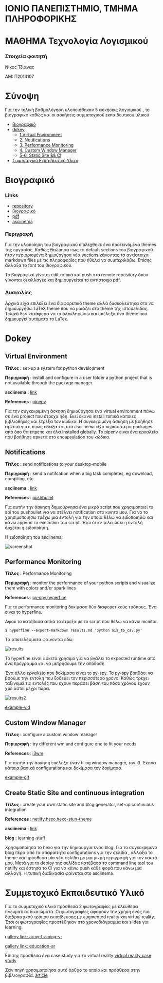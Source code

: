# ΙΟΝΙΟ ΠΑΝΕΠΙΣΤΗΜΙΟ, ΤΜΗΜΑ ΠΛΗΡΟΦΟΡΙΚΗΣ
# ΜΑΘΗΜΑ Τεχνολογία Λογισμικού

### Στοιχεία φοιτητή

Νίκος Τζιάνας

ΑΜ: Π2014107


# Σύνοψη

Για την τελική βαθμολόγηση υλοποιήθηκαν 5 ασκήσεις λογισμικού , το βιογραφικό καθώς και οι ασκήσεις συμμετοχικού εκπαιδευτικού υλικού


- [Βιογραφικό](#βιογραφικό)
- [dokey](#dokey)
  - [1.Virtual Environment](#virtual-environment)
  - [2. Notifications](#notifications)  
  - [3. Performance Monitoring](#performance-monitoring)  
  - [4. Custom Window Manager](#custom-window-manager)  
  - [5-6. Static Site && CI](#create-static-site-and-continuous-integration)
- [Συμμετοχικό Εκπαιδευτικό Υλικό](#συμμετοχικό-εκπαιδευτικό-υλικό)
 






# Βιογραφικό

### Links

- [repository](https://github.com/aMimikyu/simple-cv)
- [βιογραφικό](https://amimikyu.github.io/simple-cv/)
- [pdf](https://amimikyu.github.io/simple-cv/nikos-tzianas-cv.pdf)
- [asciinema](https://asciinema.org/a/885P8rQP7OzpKlueZNWHye4Vq)

### Περιγραφή
Για την υλοποίηση του βιογραφικού επιλέχθηκε ένα προτεινόμενα themes της εργασίας.
Καθώς θεώρησα πως τα default sections του βιογραφικού ήταν περιορισμένα δημιούργησα νέα sections κάνοντας τα αντίστοιχα markdown files με τις πληροφορίες που ήθελα να συμπεριλάβω.
Επίσης άλλαξα το font του βιογραφικού.

Το βιογραφικό γίνεται edit τοπικά και push στο remote repository όπου γίνονται οι αλλαγές και δημιουργείται το αντίστοιχο pdf. 

### Δυσκολίες

Αρχικά είχα επιλέξει ένα διαφορετικό theme αλλά δυσκολεύτηκα στο να δημιουργήσω LaTeX theme που να μοιάζει στο theme της ιστοσελίδας.
Τελικά δεν κατάφερα να το ολοκληρώσω και επέλεξα ένα theme που δημιουργεί αυτόματα το LaTex.

# Dokey

## Virtual Environment

**Τίτλος** : set-up a system for python development

**Περιγραφή** : install and configure in a user folder a python project that is not available through the package manager	

**asciinema** : [link](https://asciinema.org/a/JwqeEQvIJ18mt319x0CEKkUV0)

**References** : [pipenv](https://github.com/pypa/pipenv)

Για την συγκεκριμένη άσκηση δημιούργησα ένα virtual environment πάνω σε ένα project που έτρεχα ήδη.
Εκεί έκανα install τοπικά κάποιες βιβλιοθήκες και έτρεξα τον κώδικα.
Η συγκεκριμένη άσκηση με βοήθησε αρκετά γιατί όπως έδειξα και στο asciinema είχα περισσοτερα packages από όσο θα έπρεπε και όλα installed globally.
Το pipenv είναι ένα εργαλείο που βοήθησε αρκετά στο encapsulation του κώδικα.

## Notifications

**Τίτλος** : send notifications to your desktop-mobile	

**Περιγραφή** : send a notifcation when a big task completes, eg download, compiling, etc		

**asciinema** : [link](https://asciinema.org/a/JwqeEQvIJ18mt319x0CEKkUV0)

**References** : [pushbullet](https://docs.pushbullet.com/)


Για αυτήν την άσκηση δημιούργησα ένα μικρό script που χρησιμοποιεί το api του pushbullet για να στέλνει notification στο κινητό μου.
Για να το χρησιμοποιήσω τρέχω μια εντολή για την οποία θέλω να ειδοποιηθώ και κάνω append το execution του script. Έτσι όταν τελειώσει η εντολή έρχεται η ειδοποίηση.

Η ειδοποίηση του asciinema:

![screenshot](https://i.imgur.com/HtRnQti.png)


## Performance Monitoring

**Τίτλος** : Performance Monitoring	

**Περιγραφή** : monitor the performance of your python scripts and visualize them with colors and/or spark lines	

**References** : [py-spy](https://github.com/benfred/py-spy),[hyperfine](https://github.com/sharkdp/hyperfine)

Για το  performance monitoring δοκίμασα δύο διαφορετικούς τρόπους.
Ένα είναι το hyperfine.

Αφού το κατέβασα απλά το έτρεξα με το script που θέλω να κάνω monitor.

```
$ hyperfine --export-markdown results.md 'python ais_to_csv.py'
```

Τα αποτελέσματα φαίνονται εδώ: 

![results](https://i.imgur.com/zGfOumC.png)

Το hyperfine είναι αρκετά χρήσιμο για να βγάλει το expected runtime από ένα πρόγραμμα και να μετρήσουμε την απόδοση. 

Ένα άλλο εργαλείο  που δοκίμασα είναι το py-spy. Το py-spy βοηθάει να βρούμε την εντολή που ξοδεύει τον περισσότερο χρόνο.
Καθώς τρέχει ταξινομεί τις εντολές που έχουν περάσει βάση του πόσο χρόνου έχουν χρειαστεί μέχρι τώρα.


![results2](https://i.imgur.com/sgSSJKY.png)

[example-vid](https://streamable.com/ky8l38)


## Custom Window Manager


**Τίτλος** : configure a custom window manager		

**Περιγραφή** : try different wm and configure one to fit your needs	

**References** : [i3wm](https://i3wm.org/)

Για αυτήν την άσκηση επέλεξα έναν tiling window manager, τον i3.
Έκανα κάποια βασικά configurations και δοκίμασα τον δοκίμασα.

[example-gif](https://imgur.com/vxx1a5X)


## Create Static Site and continuous integration


**Τίτλος** : create your own static site and blog generator,  set-up continuous integration	

**References** : [netlify](https://www.netlify.com/),[hexo](https://hexo.io/),[hexo-stun-theme](https://github.com/liuyib/hexo-theme-stun)

**asciinema** : [link](https://asciinema.org/a/GbMj8NR4i4GVOXSRFs51Bcvwf)

**blog** : [learning-stuff](https://blog-by-mimikyu.netlify.app/)


Χρησιμοποίησα το hexo για την δημιουργία ενός blog.
Για το συγκεκριμένο blog πέρα από τα απαραίτητα configurations για την σελίδα , άλλαξα το theme και πρόσθεσα μία νέα σελίδα με μια μικρή περιγραφή για τον εαυτό μου. Μετά για το deploy της σελίδας κατέβασα το command line tool του netlify και έστησα το CI για να κάνω push κάθε φορά που κάνω μια αλλαγή.
Η τυπική διαδικασία φαίνεται στο asciinema.


# Συμμετοχικό Εκπαιδευτικό Υλικό

Για το συμμετοχικό υλικό πρόσθεσα 2 φωτογραφίες με ελέυθερα πνευματικά δικαιώματα.
Οι φωτογραφίες αφορούν την χρήση ενός πιο διαδραστικού τρόπου εκπαίδευσης με augmented reality και virtual reality.
Έτσι οι φωτογραφίες προστέθηκαν στο χρονοδιάγραμμα και slides για learning.

[gallery link: army-training-vr](https://github.com/aMimikyu/site/blob/master/_gallery/army-training-vr.md)

[gallery link: education-ar](https://github.com/aMimikyu/site/blob/master/_gallery/education-ar.md)

Επίσης πρόσθεσα ένα case study για το virtual reality
[virtual reality case study](https://github.com/aMimikyu/site/blob/master/_case-study/virtual-reality.md)

Σαν πηγή χρησιμοποίησα αυτό άρθρο το οποίο και πρόσθεσα στην βιβλιογραφία.
[article](https://www.researchgate.net/publication/251188523_Virtual_reality_and_its_military_utility)

